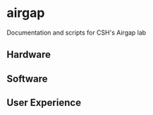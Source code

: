 # airgap
Documentation and scripts for CSH's Airgap lab

## Hardware

## Software

## User Experience
